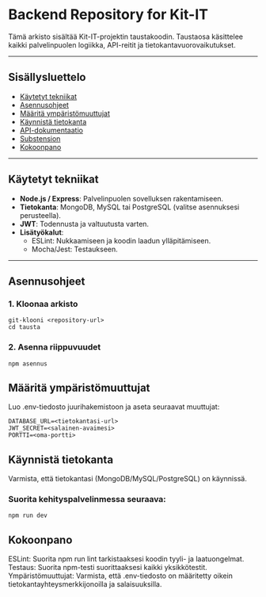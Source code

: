 # Backend Repository for Kit-IT

Tämä arkisto sisältää Kit-IT-projektin taustakoodin. Taustaosa käsittelee kaikki palvelinpuolen logiikka, API-reitit ja tietokantavuorovaikutukset.

---

## Sisällysluettelo
- [Käytetyt tekniikat](#käytetyt-tekniikat)
- [Asennusohjeet](#asennusohjeet)
- [Määritä ympäristömuuttujat](#määritä-ympäristömuuttujat)
- [Käynnistä tietokanta](#käynnistä-tietokanta)
- [API-dokumentaatio](#api-documentation)
- [Substension](#contribution)
- [Kokoonpano](#kokoonpano)
  
---

## Käytetyt tekniikat

- **Node.js / Express**: Palvelinpuolen sovelluksen rakentamiseen.
- **Tietokanta**: MongoDB, MySQL tai PostgreSQL (valitse asennuksesi perusteella).
- **JWT**: Todennusta ja valtuutusta varten.
- **Lisätyökalut**:
  - ESLint: Nukkaamiseen ja koodin laadun ylläpitämiseen.
  - Mocha/Jest: Testaukseen.

---
## Asennusohjeet

### 1. Kloonaa arkisto
```
git-klooni <repository-url>
cd tausta
```

### 2. Asenna riippuvuudet
```
npm asennus
```

## Määritä ympäristömuuttujat
Luo .env-tiedosto juurihakemistoon ja aseta seuraavat muuttujat:

```
DATABASE_URL=<tietokantasi-url>
JWT_SECRET=<salainen-avaimesi>
PORTTI=<oma-portti>
```

## Käynnistä tietokanta
Varmista, että tietokantasi (MongoDB/MySQL/PostgreSQL) on käynnissä.

### Suorita kehityspalvelinmessa seuraava:
```
npm run dev
```

## Kokoonpano
ESLint: Suorita npm run lint tarkistaaksesi koodin tyyli- ja laatuongelmat.
Testaus: Suorita npm-testi suorittaaksesi kaikki yksikkötestit.
Ympäristömuuttujat: Varmista, että .env-tiedosto on määritetty oikein tietokantayhteysmerkkijonoilla ja salaisuuksilla.
